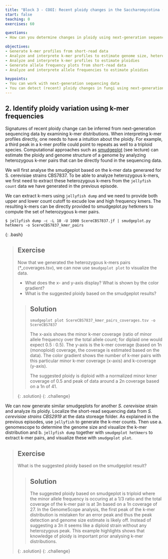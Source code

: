 ```yaml
---
title: "Block 3 - COOI: Recent ploidy changes in the Saccharomycotina (part 2)"
start: false
teaching: 0
exercises: 60

questions:
- How can you determine changes in ploidy using next-generation sequencing data?

objectives:
- Generate k-mer profiles from short-read data
- Analyze and interprete k-mer profiles to estimate genome size, heterozygocity, repeat content
- Analyze and interprete k-mer profiles to estimate ploidies
- Generate allele frequency plots from short-read data
- Analyze and interprete allele frequencies to estimate ploidies

keypoints:
- You can work with next-generation sequencing data
- You can detect (recent) ploidy changes in fungi using next-generation sequencing data 
---
```


## 2. Identify ploidy variation using k-mer frequencies

Signatures of recent ploidy change can be inferred from next-generation sequencing data by examining k-mer distributions. When interpreting k-mer profiles directly, one needs to have a intuition about the ploidy. For example, a third peak in a k-mer profile could point to repeats as well to a triploid species. Computational approaches such as [smudgeplot](https://pubmed.ncbi.nlm.nih.gov/32188846/) (see lecture) can estimate the ploidy and genome structure of a genome by analyzing heterozygous k-mer pairs that can be directly found in the sequencing data.

We will first analyse the smudgeplot based on the k-mer data generared for S. cerevisiae strains CBS7837. To be able to analyze heterozygous k-mers, we first need to extract these heterozygous k-mers from the `jellyfish count` data we have generated in the previous episode.

We can extract k-mers using `jellyfish dump` and we need to provide both upper and lower count cutoff to excude low and high frequency kmers. The resulting k-mers can be directly provided to smudgeplot.py hetkmers to compute the set of heterozygous k-mer pairs.

~~~
$ jellyfish dump -c -L 10 -U 1000 ScereCBS7837.jf | smudgeplot.py hetkmers -o ScereCBS7837_kmer_pairs
~~~
{: .bash}

> ## Exercise
>
> Now that we generated the heterozygous k-mers pairs (*_coverages.tsv), we can now use s`mudgeplot plot` to visualize the data.
> - What does the x- and y-axis display? What is shown by the color gradient?
> - What is the suggested ploidy based on the smudgeplot results?
>
>> ## Solution
>> `smudgeplot plot ScereCBS7837_kmer_pairs_coverages.tsv -o ScereCBS7837`
>> 
>> The x-axis shows the minor k-mer coverage (ratio of minor allele frequency over the total allele count; for diplaid one would expect 0.5 : 0.5). The y-axis is the k-mer coverage (based on 1n (monoploid) coverage, the coverage is estimated based on the data). The color gradient shows the number of k-mer pairs with this particular minor k-mer coverage (x-axis) and k-coverage (y-axis).
>>
>> The suggested ploidy is diploid with a normalized minor kmer coverage of 0.5 and peak of data around a 2n coverage based on a 1n of 41.
>> 
> {: .solution}
{: .challenge}

We can now generate similar smudgeplots for another *S. cerevisiae* strain and analyze its ploidy. Localize the short-read sequencing data from *S. cerevisiae strains CBS2919* at the data storeage folder.
As explained in the previous episodes, use `jellyfish` to generate the k-mer counts. Then use a. genomescope to determine the genome size and visualize the k-mer distribution and b. `jellyfish dump` together with `smudgeplot hetkmers` to extract k-mer pairs, and visualize these with `smudgeplot plot`. 

> ## Exercise
>
> What is the suggested ploidy based on the smudgeplot result?
>
>> ## Solution
>>
>> The suggested ploidy based on smudgeplot is triploid where the minor allele frequency is occuring at a 1/3 ratio and the total coverage of the k-mer pair is at 3n based on a 1n coverage of 27.
>> In the GenomeScope analysis, the first peak of the k-mer distribution is mistaken for an error peak and thus the peak detection and genome size estimate is likely off. Instead of suggesting a 3n it seems like a diploid strain without any heterozygous peak. This example highlights shows that knowledge of ploidy is important prior analysing k-mer distributions.
>>
> {: .solution}
{: .challenge}

